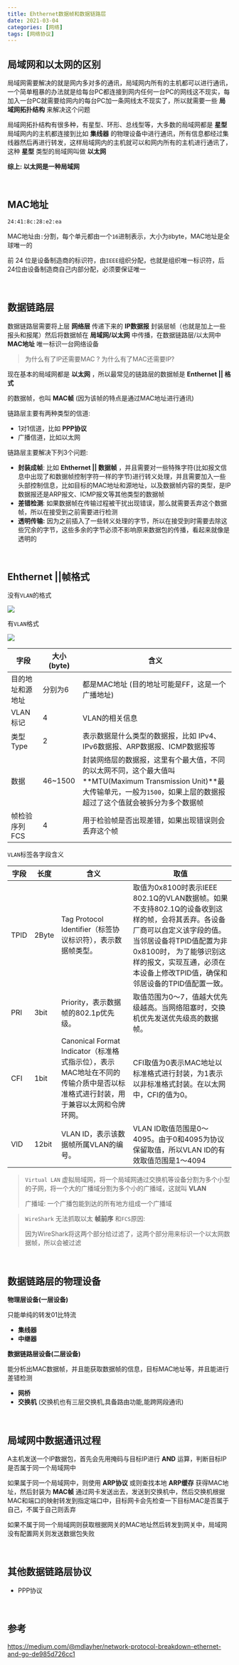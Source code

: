 ```yaml
---
title: Ehthernet数据帧和数据链路层
date: 2021-03-04
categories: [网络]
tags: [网络协议]
---
```


## 局域网和以太网的区别

局域网需要解决的就是网内多对多的通讯，局域网内所有的主机都可以进行通讯，一个简单粗暴的办法就是给每台PC都连接到网内任何一台PC的网线这不现实，每加入一台PC就需要给网内的每台PC加一条网线太不现实了，所以就需要一些 **局域网拓扑结构** 来解决这个问题

局域网拓扑结构有很多种，有星型、环形、总线型等，大多数的局域网都是 **星型** 局域网内的主机都连接到比如 **集线器** 的物理设备中进行通讯，所有信息都经过集线器然后再进行转发，这样局域网内的主机就可以和网内所有的主机进行通讯了，这种 **星型** 类型的局域网叫做 **以太网** 

**综上: 以太网是一种局域网**

​    

## MAC地址

```txt
24:41:8c:28:e2:ea
```

MAC地址由`:`分割，每个单元都由一个`16`进制表示，大小为`8`byte，MAC地址是全球唯一的

前 24 位是设备制造商的标识符，由`IEEE`组织分配，也就是组织唯一标识符，后24位由设备制造商自己内部分配，必须要保证唯一

​    

## 数据链路层

数据链路层需要将上层 **网络层** 传递下来的 **IP数据报** 封装层帧（也就是加上一些报头和报尾）然后将数据帧在 **局域网/以太网** 中传播，在数据链路层/以太网中 **MAC地址** 唯一标识一台网络设备

> 为什么有了IP还需要MAC ? 为什么有了MAC还需要IP?

现在基本的局域网都是 **以太网** ，所以最常见的链路层的数据帧是 **Enthernet || 格式**

的数据帧，也叫 **MAC帧** (因为该帧的特点是通过MAC地址进行通讯)

链路层主要有两种类型的信道: 

- 1对1信道，比如 **PPP协议**
- 广播信道，比如以太网

链路层主要解决下列3个问题:

- **封装成帧**: 比如 **Ehthernet || 数据帧** ，并且需要对一些特殊字符(比如报文信息中出现了和数据帧控制字符一样的字节)进行转义处理，并且需要加入一些头部控制信息，比如目标的MAC地址和源地址，以及数据帧内容的类型，是IP数据报还是ARP报文、ICMP报文等其他类型的数据帧
- **差错检测**: 如果数据帧在传输过程被干扰出现错误，那么就需要丢弃这个数据帧，所以在接受到之前需要进行检测
- **透明传输:** 因为之前插入了一些转义处理的字节，所以在接受到时需要去除这些冗余的字节，这些多余的字节必须不影响原来数据包的传播，看起来就像是透明的

​    

## Ehthernet ||帧格式

没有`VLAN`的格式

![](https://raw.githubusercontent.com/biningo/cdn/master/img1/enthernet2.png)

有`VLAN`格式

![](https://raw.githubusercontent.com/biningo/cdn/master/img1/vlan.png)

| 字段             | 大小(byte) | 含义                                                         |
| ---------------- | ---------- | ------------------------------------------------------------ |
| 目的地址和源地址 | 分别为6    | 都是MAC地址 (目的地址可能是FF，这是一个广播地址)             |
| VLAN标记         | 4          | VLAN的相关信息                                               |
| 类型Type         | 2          | 表示数据是什么类型的数据报，比如 IPv4、IPv6数据报、ARP数据报、ICMP数据报等 |
| 数据             | 46~1500    | 封装网络层的数据报，这里有个最大值，不同的以太网不同，这个最大值叫 **MTU(Maximum Transmission Unit)**最大传输单元，一般为`1500`，如果上层的数据报超过了这个值就会被拆分为多个数据帧 |
| 帧检验序列FCS    | 4          | 用于检验帧是否出现差错，如果出现错误则会丢弃这个帧           |

`VLAN`标签各字段含义

| 字段 | 长度  | 含义                                                         | 取值                                                         |
| ---- | ----- | ------------------------------------------------------------ | ------------------------------------------------------------ |
| TPID | 2Byte | Tag Protocol Identifier（标签协议标识符），表示数据帧类型。  | 取值为0x8100时表示IEEE 802.1Q的VLAN数据帧。如果不支持802.1Q的设备收到这样的帧，会将其丢弃。各设备厂商可以自定义该字段的值。当邻居设备将TPID值配置为非0x8100时， 为了能够识别这样的报文，实现互通，必须在本设备上修改TPID值，确保和邻居设备的TPID值配置一致。 |
| PRI  | 3bit  | Priority，表示数据帧的802.1p优先级。                         | 取值范围为0～7，值越大优先级越高。当网络阻塞时，交换机优先发送优先级高的数据帧。 |
| CFI  | 1bit  | Canonical Format Indicator（标准格式指示位），表示MAC地址在不同的传输介质中是否以标准格式进行封装，用于兼容以太网和令牌环网。 | CFI取值为0表示MAC地址以标准格式进行封装，为1表示以非标准格式封装。在以太网中，CFI的值为0。 |
| VID  | 12bit | VLAN ID，表示该数据帧所属VLAN的编号。                        | VLAN ID取值范围是0～4095。由于0和4095为协议保留取值，所以VLAN ID的有效取值范围是1～4094 |

> `Virtual LAN` 虚拟局域网，将一个局域网通过交换机等设备分割为多个小型的子网，将一个大的广播域分割为多个小的广播域，这就叫 **VLAN** 
>
> 广播域: 一个广播包能到达的所有地方组成一个广播域

> `WireShark` 无法抓取以太 **帧前序** 和`FCS`原因:
>
> 因为WireShark将这两个部分给过滤了，这两个部分用来标识一个以太网数据帧，所以会被过滤

​    

## 数据链路层的物理设备

**物理层设备(一层设备)**

只能单纯的转发01比特流

-  **集线器**
- **中继器**

**数据链路层设备(二层设备)**

能分析出MAC数据帧，并且能获取数据帧的信息，目标MAC地址等，并且能进行差错检测

- **网桥**
- **交换机** (交换机也有三层交换机,具备路由功能,能跨网段通讯)

​    

## 局域网中数据通讯过程

A主机发送一个IP数据包，首先会先用掩码与目标IP进行 **AND** 运算，判断目标IP是否属于同一个局域网中

如果属于同一个局域网中，则使用 **ARP协议** 或则查找本地 **ARP缓存** 获得MAC地址，然后封装为 **MAC帧** 通过网卡发送出去，发送到交换机中，然后交换机根据MAC和端口的映射转发到指定端口中，目标网卡会先检查一下目标MAC是否属于自己，不属于自己则丢弃

如果不属于同一个局域网则获取根据网关的MAC地址然后转发到网关中，局域网没有配置网关则发送数据包失败

​    

## 其他数据链路层协议

- PPP协议

​    

## 参考

https://medium.com/@mdlayher/network-protocol-breakdown-ethernet-and-go-de985d726cc1